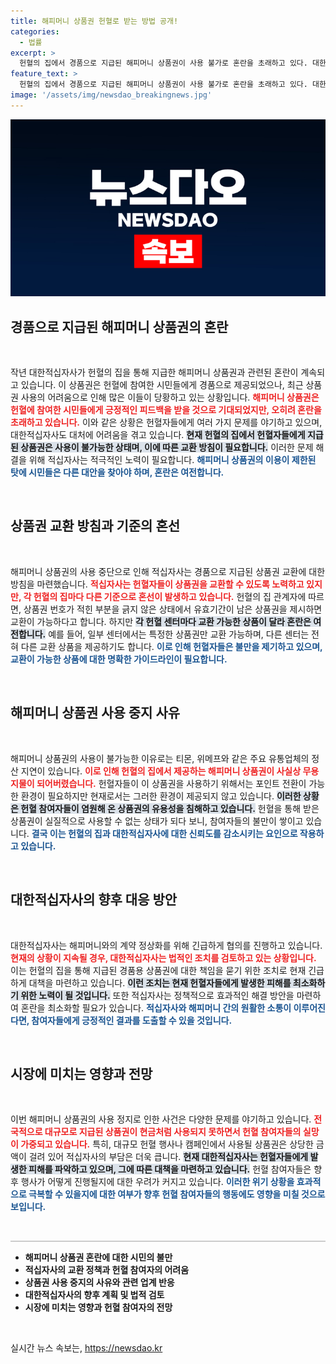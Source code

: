 ```yaml
---
title: 해피머니 상품권 헌혈로 받는 방법 공개!
categories:
  - 법률
excerpt: >
  헌혈의 집에서 경품으로 지급된 해피머니 상품권이 사용 불가로 혼란을 초래하고 있다. 대한적십자사는 교환 방침을 세웠으나 기준이 제각각 차이가 나며, 법적 조치도 검토 중이다.
feature_text: >
  헌혈의 집에서 경품으로 지급된 해피머니 상품권이 사용 불가로 혼란을 초래하고 있다. 대한적십자사는 교환 방침을 세웠으나 기준이 제각각 차이가 나며, 법적 조치도 검토 중이다.
image: '/assets/img/newsdao_breakingnews.jpg'
---
```


<p><img src="/assets/img/newsdao_breakingnews.jpg" alt="implanttips 속보" /></p>

<h2 data-ke-size="size26">경품으로 지급된 해피머니 상품권의 혼란</h2>

<p data-ke-size="size16">&nbsp;</p>

<p>작년 대한적십자사가 헌혈의 집을 통해 지급한 해피머니 상품권과 관련된 혼란이 계속되고 있습니다. 이 상품권은 헌혈에 참여한 시민들에게 경품으로 제공되었으나, 최근 상품권 사용의 어려움으로 인해 많은 이들이 당황하고 있는 상황입니다. <b><span style="color: #ee2323;">해피머니 상품권은 헌혈에 참여한 시민들에게 긍정적인 피드백을 받을 것으로 기대되었지만, 오히려 혼란을 초래하고 있습니다.</span></b> 이와 같은 상황은 헌혈자들에게 여러 가지 문제를 야기하고 있으며, 대한적십자사도 대처에 어려움을 겪고 있습니다. <b><span style="background-color: #21538527;">현재 헌혈의 집에서 헌혈자들에게 지급된 상품권은 사용이 불가능한 상태며, 이에 따른 교환 방침이 필요합니다.</span></b> 이러한 문제 해결을 위해 적십자사는 적극적인 노력이 필요합니다. <b><span style="color: #1a5490;">해피머니 상품권의 이용이 제한된 탓에 시민들은 다른 대안을 찾아야 하며, 혼란은 여전합니다.</span></b></p>

<p data-ke-size="size16">&nbsp;</p>

<h2 data-ke-size="size26">상품권 교환 방침과 기준의 혼선</h2>

<p data-ke-size="size16">&nbsp;</p>

<p>해피머니 상품권의 사용 중단으로 인해 적십자사는 경품으로 지급된 상품권 교환에 대한 방침을 마련했습니다. <b><span style="color: #ee2323;">적십자사는 헌혈자들이 상품권을 교환할 수 있도록 노력하고 있지만, 각 헌혈의 집마다 다른 기준으로 혼선이 발생하고 있습니다.</span></b> 헌혈의 집 관계자에 따르면, 상품권 번호가 적힌 부분을 긁지 않은 상태에서 유효기간이 남은 상품권을 제시하면 교환이 가능하다고 합니다. 하지만 <b><span style="background-color: #21538527;">각 헌혈 센터마다 교환 가능한 상품이 달라 혼란은 여전합니다.</span></b> 예를 들어, 일부 센터에서는 특정한 상품권만 교환 가능하며, 다른 센터는 전혀 다른 교환 상품을 제공하기도 합니다. <b><span style="color: #1a5490;">이로 인해 헌혈자들은 불만을 제기하고 있으며, 교환이 가능한 상품에 대한 명확한 가이드라인이 필요합니다.</span></b></p>

<p data-ke-size="size16">&nbsp;</p>

<h2 data-ke-size="size26">해피머니 상품권 사용 중지 사유</h2>

<p data-ke-size="size16">&nbsp;</p>

<p>해피머니 상품권의 사용이 불가능한 이유로는 티몬, 위메프와 같은 주요 유통업체의 정산 지연이 있습니다. <b><span style="color: #ee2323;">이로 인해 헌혈의 집에서 제공하는 해피머니 상품권이 사실상 무용지물이 되어버렸습니다.</span></b> 헌혈자들이 이 상품권을 사용하기 위해서는 포인트 전환이 가능한 환경이 필요하지만 현재로서는 그러한 환경이 제공되지 않고 있습니다. <b><span style="background-color: #21538527;">이러한 상황은 헌혈 참여자들이 염원해 온 상품권의 유용성을 침해하고 있습니다.</span></b> 헌혈을 통해 받은 상품권이 실질적으로 사용할 수 없는 상태가 되다 보니, 참여자들의 불만이 쌓이고 있습니다. <b><span style="color: #1a5490;">결국 이는 헌혈의 집과 대한적십자사에 대한 신뢰도를 감소시키는 요인으로 작용하고 있습니다.</span></b></p>

<p data-ke-size="size16">&nbsp;</p>

<h2 data-ke-size="size26">대한적십자사의 향후 대응 방안</h2>

<p data-ke-size="size16">&nbsp;</p>

<p>대한적십자사는 해피머니와의 계약 정상화를 위해 긴급하게 협의를 진행하고 있습니다. <b><span style="color: #ee2323;">현재의 상황이 지속될 경우, 대한적십자사는 법적인 조치를 검토하고 있는 상황입니다.</span></b> 이는 헌혈의 집을 통해 지급된 경품용 상품권에 대한 책임을 묻기 위한 조치로 현재 긴급하게 대책을 마련하고 있습니다. <b><span style="background-color: #21538527;">이런 조치는 현재 헌혈자들에게 발생한 피해를 최소화하기 위한 노력이 될 것입니다.</span></b> 또한 적십자사는 정책적으로 효과적인 해결 방안을 마련하여 혼란을 최소화할 필요가 있습니다. <b><span style="color: #1a5490;">적십자사와 해피머니 간의 원활한 소통이 이루어진다면, 참여자들에게 긍정적인 결과를 도출할 수 있을 것입니다.</span></b></p>

<p data-ke-size="size16">&nbsp;</p>

<h2 data-ke-size="size26">시장에 미치는 영향과 전망</h2>

<p data-ke-size="size16">&nbsp;</p>

<p>이번 해피머니 상품권의 사용 정지로 인한 사건은 다양한 문제를 야기하고 있습니다. <b><span style="color: #ee2323;">전국적으로 대규모로 지급된 상품권이 현금처럼 사용되지 못하면서 헌혈 참여자들의 실망이 가중되고 있습니다.</span></b> 특히, 대규모 헌혈 행사나 캠페인에서 사용될 상품권은 상당한 금액이 걸려 있어 적십자사의 부담은 더욱 큽니다. <b><span style="background-color: #21538527;">현재 대한적십자사는 헌혈자들에게 발생한 피해를 파악하고 있으며, 그에 따른 대책을 마련하고 있습니다.</span></b> 헌혈 참여자들은 향후 행사가 어떻게 진행될지에 대한 우려가 커지고 있습니다. <b><span style="color: #1a5490;">이러한 위기 상황을 효과적으로 극복할 수 있을지에 대한 여부가 향후 헌혈 참여자들의 행동에도 영향을 미칠 것으로 보입니다.</span></b></p>

<p data-ke-size="size16">&nbsp;</p>

<hr style="height: 2px; border: none; background-color: #ccc;">

<ul>
    <li><b>해피머니 상품권 혼란에 대한 시민의 불만</b></li>
    <li><b>적십자사의 교환 정책과 헌혈 참여자의 어려움</b></li>
    <li><b>상품권 사용 중지의 사유와 관련 업계 반응</b></li>
    <li><b>대한적십자사의 향후 계획 및 법적 검토</b></li>
    <li><b>시장에 미치는 영향과 헌혈 참여자의 전망</b></li>
</ul> 

<p data-ke-size="size16">&nbsp;</p>
실시간 뉴스 속보는, <a href="https://newsdao.kr" rel="dofollow">https://newsdao.kr</a>


